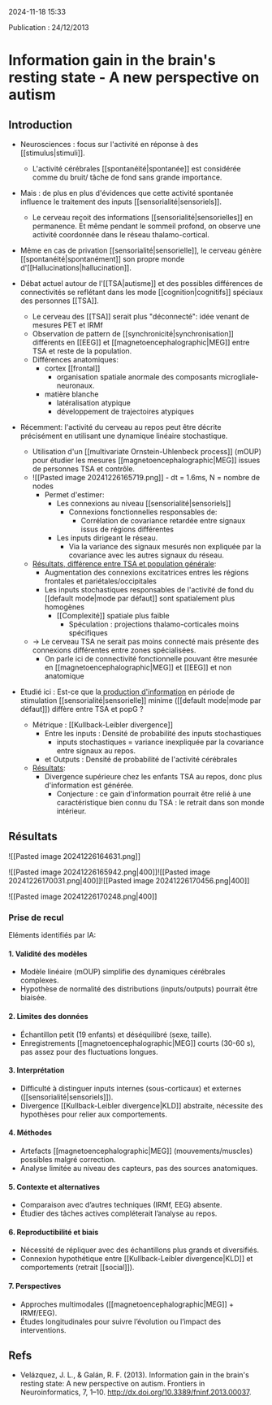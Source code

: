 2024-11-18 15:33

Publication : 24/12/2013


# Information gain in the brain's resting state - A new perspective on autism

## Introduction 

- Neurosciences : focus sur l'activité en réponse à des [[stimulus|stimuli]].
	- L'activité cérébrales [[spontanéité|spontanée]] est considérée comme du bruit/ tâche de fond sans grande importance. 
- Mais : de plus en plus d'évidences que cette activité spontanée influence le traitement des inputs [[sensorialité|sensoriels]]. 
	- Le cerveau reçoit des informations [[sensorialité|sensorielles]] en permanence. Et même pendant le sommeil profond, on observe une activité coordonnée dans le réseau thalamo-cortical.
- Même en cas de privation [[sensorialité|sensorielle]], le cerveau génère [[spontanéité|spontanément]] son propre monde d'[[Hallucinations|hallucination]]. 

- Débat actuel autour de l'[[TSA|autisme]] et des possibles différences de connectivités se reflétant dans les mode [[cognition|cognitifs]] spéciaux des personnes [[TSA]].
	- Le cerveau des [[TSA]] serait plus "déconnecté": idée venant de mesures PET et IRMf
	- Observation de pattern de [[synchronicité|synchronisation]] différents en [[EEG]] et [[magnetoencephalographic|MEG]] entre TSA et reste de la population.
	- Différences anatomiques:
		- cortex [[frontal]]
			- organisation spatiale anormale des composants microgliale-neuronaux. 
		- matière blanche
			- latéralisation atypique
			- développement de trajectoires atypiques

- Récemment: l'activité du cerveau au repos peut être décrite précisément en utilisant une dynamique linéaire stochastique.
	- Utilisation d'un [[multivariate Ornstein-Uhlenbeck process]] (mOUP) pour étudier les mesures [[magnetoencephalographic|MEG]] issues de personnes TSA et contrôle. 
	- ![[Pasted image 20241226165719.png]]
			- dt = 1.6ms, N = nombre de nodes
		- Permet d'estimer:
			- Les connexions au niveau [[sensorialité|sensoriels]]
				- Connexions fonctionnelles responsables de:
					- Corrélation de covariance retardée entre signaux issus de régions différentes
			- Les inputs dirigeant le réseau.
				- Via la variance des signaux mesurés non expliquée par la covariance avec les autres signaux du réseau.
	- <u>Résultats, différence entre TSA et population générale</u>:
		- Augmentation des connexions excitatrices entres les régions frontales et pariétales/occipitales 
		- Les inputs stochastiques responsables de l'activité de fond du [[default mode|mode par défaut]] sont spatialement plus homogènes
			- [[Complexité]] spatiale plus faible
				- Spéculation : projections thalamo-corticales moins spécifiques
	- -> Le cerveau TSA ne serait pas moins connecté mais présente des connexions différentes entre zones spécialisées. 
		- On parle ici de connectivité fonctionnelle pouvant être mesurée en [[magnetoencephalographic|MEG]] et [[EEG]] et non anatomique

- Etudié ici : Est-ce que la<u> production d'information</u> en période de stimulation [[sensorialité|sensorielle]] minime ([[default mode|mode par défaut]]) diffère entre TSA et popG ?
	- Métrique : [[Kullback-Leibler divergence]] 
		- Entre les inputs : Densité de probabilité des inputs stochastiques 
			- inputs stochastiques = variance inexpliquée par la covariance entre signaux au repos. 
		- et Outputs : Densité de probabilité de l'activité cérébrales
	- <u>Résultats</u>:
		- Divergence supérieure chez les enfants TSA au repos, donc plus d'information est générée. 
			- Conjecture : ce gain d'information pourrait être relié à une caractéristique bien connu du TSA : le retrait dans son monde intérieur. 

## Résultats

![[Pasted image 20241226164631.png]]



![[Pasted image 20241226165942.png|400]]![[Pasted image 20241226170031.png|400]]![[Pasted image 20241226170456.png|400]]

![[Pasted image 20241226170248.png|400]]

### Prise de recul
Eléments identifiés par IA:
#### **1. Validité des modèles**

- Modèle linéaire (mOUP) simplifie des dynamiques cérébrales complexes.
- Hypothèse de normalité des distributions (inputs/outputs) pourrait être biaisée.
#### **2. Limites des données**

- Échantillon petit (19 enfants) et déséquilibré (sexe, taille).
- Enregistrements [[magnetoencephalographic|MEG]] courts (30-60 s), pas assez pour des fluctuations longues.
#### **3. Interprétation**

- Difficulté à distinguer inputs internes (sous-corticaux) et externes ([[sensorialité|sensoriels]]).
- Divergence [[Kullback-Leibler divergence|KLD]] abstraite, nécessite des hypothèses pour relier aux comportements.
#### **4. Méthodes**

- Artefacts [[magnetoencephalographic|MEG]] (mouvements/muscles) possibles malgré correction.
- Analyse limitée au niveau des capteurs, pas des sources anatomiques.
#### **5. Contexte et alternatives**

- Comparaison avec d’autres techniques (IRMf, EEG) absente.
- Étudier des tâches actives compléterait l’analyse au repos.
#### **6. Reproductibilité et biais**

- Nécessité de répliquer avec des échantillons plus grands et diversifiés.
- Connexion hypothétique entre [[Kullback-Leibler divergence|KLD]] et comportements (retrait [[social]]).
#### **7. Perspectives**

- Approches multimodales ([[magnetoencephalographic|MEG]] + IRMf/EEG).
- Études longitudinales pour suivre l’évolution ou l’impact des interventions.

## Refs
- Velázquez, J. L., & Galán, R. F. (2013). Information gain in the brain's resting state: A new perspective on autism. Frontiers in Neuroinformatics, 7, 1–10. http://dx.doi.org/10.3389/fninf.2013.00037.

